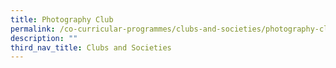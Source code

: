 ```yaml
---
title: Photography Club
permalink: /co-curricular-programmes/clubs-and-societies/photography-club/
description: ""
third_nav_title: Clubs and Societies
---
```

